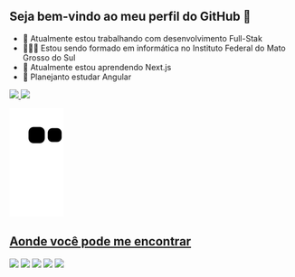 ## Seja bem-vindo ao meu perfil do GitHub 👋

- 🔭 Atualmente estou trabalhando com desenvolvimento Full-Stak
- 🧑🏽‍💻 Estou sendo formado em informática no Instituto Federal do Mato Grosso do Sul
- 🌱 Atualmente estou aprendendo Next.js
- 📝 Planejanto estudar Angular 

<div>
  <a href="https://github.com/DevLucasGodoy">
  <img height="180em" src="https://github-readme-stats.vercel.app/api?username=DevLucasGodoy&show_icons=true&theme=dark&include_all_commits=true&count_private=true"/>
  <img height="180em" src="https://github-readme-stats.vercel.app/api/top-langs/?username=DevLucasGodoy&layout=compact&langs_count=7&theme=dark"/>
</div>

  ![snake gif](https://github.com/DevLucasGodoy/DevLucasGodoy/blob/output/github-contribution-grid-snake.svg)

## Aonde você pode me encontrar

<div> 
  <a href="https://www.linkedin.com/in/lucas-godoy-84091021b/" target="_blank"><img src="https://img.shields.io/badge/-LinkedIn-%230077B5?style=for-the-badge&logo=linkedin&logoColor=white" target="_blank"></a> 
  <a href="https://api.whatsapp.com/send?phone=555519996168818&text=Ol%C3%A1!%20Vim%20atrav%C3%A9s%20do%20GutHub.%20Podemos%20conversar%3F" target="_blank"><img src="https://img.shields.io/badge/WhatsApp-25D366?style=for-the-badge&logo=whatsapp&logoColor=white" target="_blank"></a> 
  <a href="https://t.me/@DevLucasGodoy" target="_blank"><img src="https://img.shields.io/badge/Telegram-2CA5E0?style=for-the-badge&logo=telegram&logoColor=white" target="_blank"></a>
  <a href="mailto: lucas.moraes.godoy@gmail.com"><img src="https://img.shields.io/badge/Gmail-D14836?style=for-the-badge&logo=gmail&logoColor=white" target="_blank"></a>
  <a href="mailto: lucas.moraes.godoy@gmail.com" target="_blank"><img src="https://img.shields.io/badge/Microsoft_Outlook-0078D4?style=for-the-badge&logo=microsoft-outlook&logoColor=white" target="_blank"></a> 
</div>
